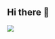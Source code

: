 ## Hi there 👋
![](https://i.pinimg.com/originals/af/07/ed/af07ed777318ec7c474804dbf7afdffb.gif)
<!--
**NgawangChoedenShankentsang/NgawangChoedenShankentsang** is a ✨ _special_ ✨ repository because its `README.md` (this file) appears on your GitHub profile.

Here are some ideas to get you started:

- 🔭 I’m currently working on ...
- 🌱 I’m currently learning ...
- 👯 I’m looking to collaborate on ...
- 🤔 I’m looking for help with ...
- 💬 Ask me about ...
- 📫 How to reach me: ...
- 😄 Pronouns: ...
- ⚡ Fun fact: ...
-->
